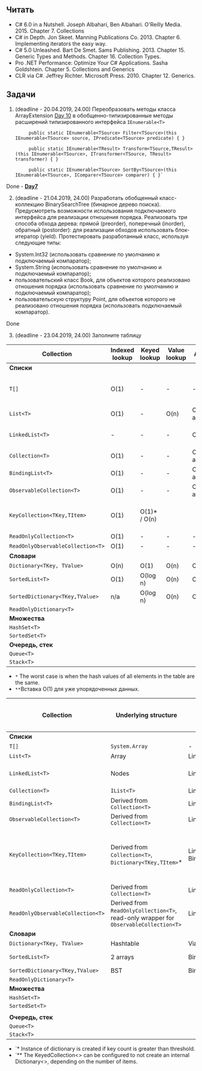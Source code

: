 ## Читать

- C# 6.0 in a Nutshell. Joseph Albahari, Ben Albahari. O'Reilly Media. 2015.
Chapter 7. Collections
- C# in Depth. Jon Skeet. Manning Publications Co. 2013. Chapter 6. Implementing iterators the easy way.
- C# 5.0 Unleashed. Bart De Smet. Sams Publishing. 2013. Chapter 15. Generic Types and Methods. Chapter 16. Collection Types.
- Pro .NET Performance: Optimize Your C# Applications. Sasha Goldshtein. Chapter 5. Collections and Generics
- CLR via C#. Jeffrey Richter. Microsoft Press. 2010. Chapter 12. Generics.

## Задачи

1. (deadline - 20.04.2019, 24.00) Переобразовать методы класса ArrayExtension [Day 10](https://github.com/AnzhelikaKravchuk/.NET-Training.-Spring-2019/tree/master/Day%2010%20-%2009.04.2019)
 в обобщенно-типизированные методы расширений типизированного интерфейса `IEnumerable<T>`
      
            public static IEnumerable<TSource> Filter<TSource>(this IEnumerable<TSource> source, IPredicate<TSource> predicate) { }
            
            public static IEnumerable<TResult> Transform<TSource,TResult>(this IEnumerable<TSource>, ITransformer<TSource, TResult> transformer) { }
            
            public static IEnumerable<TSource> SortBy<TSource>(this IEnumerable<TSource>, IComparer<TSource> comparer) { }`

Done - [**Day7**](https://github.com/arinkarus/NET1.S.2019.Chemrukova.07)  

2. (deadline - 21.04.2019, 24.00) Разработать обобщенный класс-коллекцию BinarySearchTree (бинарное дерево поиска). Предусмотреть возможности использования подключаемого интерфейса для реализации отношения порядка. Реализовать три способа обхода дерева: прямой (preorder), поперечный (inorder), обратный (postorder): для реализации обходов использовать блок-итератор (yield). Протестировать разработанный класс, используя следующие типы:
  - System.Int32 (использовать сравнение по умолчанию и подключаемый компаратор);
  - System.String (использовать сравнение по умолчанию и подключаемый компаратор);
  - пользовательский класс Book, для объектов которого реализовано отношения порядка (использовать сравнение по умолчанию и подключаемый компаратор);
  - пользовательскую структуру Point, для объектов которого не реализовано отношения порядка (использовать подключаемый компаратор).
  
Done

3. (deadline - 23.04.2019, 24.00) Заполните таблицу

Collection | Indexed lookup | Keyed lookup | Value lookup | Addition |  Removal |  Memory | 
-|-|-|-|-|-|-|
**Списки** | | | | | | |  
`T[]` | O(1) | - | - | - | - | Elements + additional info (like array's length) |
`List<T>` | O(1)| - | O(n)| O(1) amortized | O(n) | Array, array's capacity, count |
`LinkedList<T>` | - | - | - | O(1) | 	O(1), before/after given node | Head, count |
`Collection<T>` | O(1) | - | - | O(1) amortized | O(n) | |
`BindingList<T>` | O(1) | - | - | O(1) amortized | O(n) | |
`ObservableCollection<T>` | O(1) | - | - | O(1) amortized | O(n) | |
`KeyCollection<TKey,TItem>`  | O(1) | O(1)* / O(n) |  | | | Can hold a reference to Dictionary<TKey, TItem> instance.|
`ReadOnlyCollection<T>`  | O(1) | - | - | - | - | |
`ReadOnlyObservableCollection<T>`  | O(1) | - | - | - | - | |
**Словари** | | | | | | |  
`Dictionary<TKey, TValue>` | O(n) | O(1) | O(n) | O(1) | O(1) | | 
`SortedList<T>` | O(1) |  O(log n) | O(n) | O(n)* | O(n) | | 
`SortedDictionary<TKey,TValue>` | n/a | O(log n) | O(n) | O(log n) | O(log n) |  | 
`ReadOnlyDictionary<T>`  | | | | | | |
**Множества** | | | | | | | 
`HashSet<T>` | | | | | | | 
`SortedSet<T>` | | | | | | | 
**Очередь, стек** | | | | | | | 
`Queue<T>` | | | | | | | 
`Stack<T>` | | | | | | | 

* `*` The worst case is when the hash values of all elements in the table are the same.
* `**`Вставка O(1) для уже упорядоченных данных.
 
Collection | Underlying structure | Lookup strategy | Ordering | Contiguous storage | Data access | Exposes Key & Value collection | 
-|-|-|-|-|-|-|
**Списки** | | | | | | |  
`T[]` | `System.Array` | - | No | Yes | Index | No |
`List<T>` | Array | Linear search | No | Yes | Index | No |
`LinkedList<T>` | Nodes | Linear search | No | No | Property "Value" of node | No |
`Collection<T>` | `IList<T>` | Linear search | No | Yes | Index | No |
`BindingList<T>` | Derived from `Collection<T>` | Linear search | No | Yes | Index | No |
`ObservableCollection<T>`  | Derived from `Collection<T>` | Linear search | No | Yes | Index | No |
`KeyCollection<TKey,TItem>`  | Derived from `Collection<T>`, `Dictionary<TKey,TItem>`* | Linear search / BinarySearch** | No |  | Key, Index | Yes. A requirement is that the key is somewhere inside the value. |
`ReadOnlyCollection<T>`  | Derived from `Collection<T>` | Linear search | No | Yes | Index | No |
`ReadOnlyObservableCollection<T>` |  Derived from `ReadOnlyCollection<T>`, read-only wrapper for `ObservableCollection<T>` | Linear search | No | Yes | Index | No |
**Словари** | | | | | | | 
`Dictionary<TKey, TValue>` | Hashtable | Via Hashtable | No | No | Key | Yes |  
`SortedList<T>` | 2 arrays | Binary search | Sorted | Yes | Key, Index | Yes |
`SortedDictionary<TKey,TValue>` | BST | Binary search | Sorted | No | Key | Yes |
`ReadOnlyDictionary<T>`  | | | | | | |
**Множества** | | | | | | | 
`HashSet<T>` | | | | | | | 
`SortedSet<T>` | | | | | | | 
| | | | | | | 
**Очередь, стек** | | | | | | | 
`Queue<T>` | | | | | | | 
`Stack<T>` | | | | | | | 

* `* Instance of dictionary is created if key count is greater than threshold.
* `** The KeyedCollection<> can be configured to not create an internal Dictionary<>, depending on the number of items.
